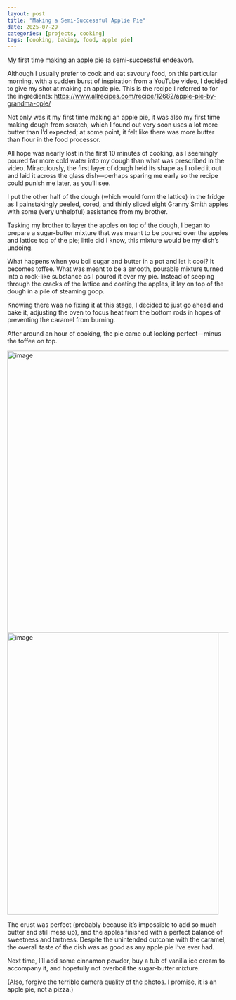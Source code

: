```yaml
---
layout: post
title: "Making a Semi-Successful Applie Pie"
date: 2025-07-29
categories: [projects, cooking]
tags: [cooking, baking, food, apple pie]
---
```


My first time making an apple pie (a semi-successful endeavor).

Although I usually prefer to cook and eat savoury food, on this particular morning, with a sudden burst of inspiration from a YouTube video, I decided to give my shot at making an apple pie. This is the recipe I referred to for the ingredients: https://www.allrecipes.com/recipe/12682/apple-pie-by-grandma-ople/

Not only was it my first time making an apple pie, it was also my first time making dough from scratch, which I found out very soon uses a lot more butter than I’d expected; at some point, it felt like there was more butter than flour in the food processor.

All hope was nearly lost in the first 10 minutes of cooking, as I seemingly poured far more cold water into my dough than what was prescribed in the video. Miraculously, the first layer of dough held its shape as I rolled it out and laid it across the glass dish—perhaps sparing me early so the recipe could punish me later, as you’ll see.

I put the other half of the dough (which would form the lattice) in the fridge as I painstakingly peeled, cored, and thinly sliced eight Granny Smith apples with some (very unhelpful) assistance from my brother.

Tasking my brother to layer the apples on top of the dough, I began to prepare a sugar-butter mixture that was meant to be poured over the apples and lattice top of the pie; little did I know, this mixture would be my dish’s undoing.

What happens when you boil sugar and butter in a pot and let it cool? It becomes toffee. What was meant to be a smooth, pourable mixture turned into a rock-like substance as I poured it over my pie. Instead of seeping through the cracks of the lattice and coating the apples, it lay on top of the dough in a pile of steaming goop.

Knowing there was no fixing it at this stage, I decided to just go ahead and bake it, adjusting the oven to focus heat from the bottom rods in hopes of preventing the caramel from burning.

After around an hour of cooking, the pie came out looking perfect—minus the toffee on top. 

<img width="855" height="641" alt="image" src="https://github.com/user-attachments/assets/588622a9-817c-4bbc-ad23-c669e2e71e6b" />

<img width="481" height="641" alt="image" src="https://github.com/user-attachments/assets/2ddd8239-c77d-4889-bb38-5f9fd7af6967" />


The crust was perfect (probably because it’s impossible to add so much butter and still mess up), and the apples finished with a perfect balance of sweetness and tartness. Despite the unintended outcome with the caramel, the overall taste of the dish was as good as any apple pie I’ve ever had.

Next time, I’ll add some cinnamon powder, buy a tub of vanilla ice cream to accompany it, and hopefully not overboil the sugar-butter mixture.

(Also, forgive the terrible camera quality of the photos. I promise, it is an apple pie, not a pizza.)
